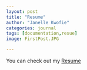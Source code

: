```yaml
---
layout: post
title: "Resume"
author: "Janelle Kwofie"
categories: journal
tags: [documentation,resue]
image: FirstPost.JPG

---
```


You can check out my [Resume](./assets/files/Resume.pdf) 

